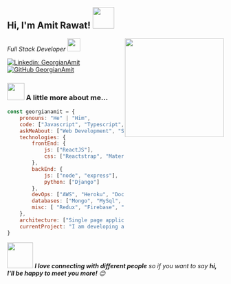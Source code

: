 <h2> Hi, I'm Amit Rawat! <img src="https://media.giphy.com/media/mGcNjsfWAjY5AEZNw6/giphy.gif" width="50"></h2>
<img align='right' src="https://media.giphy.com/media/M9gbBd9nbDrOTu1Mqx/giphy.gif" width="230">
<p><em>Full Stack Developer <img src="https://media.giphy.com/media/WUlplcMpOCEmTGBtBW/giphy.gif" width="30"> 
</em></p>

[![Linkedin: GeorgianAmit](https://img.shields.io/badge/-georgianamit-blue?style=flat-square&logo=Linkedin&logoColor=white&link=https://www.linkedin.com/in/georgianamit/)](https://www.linkedin.com/in/georgianamit/)
[![GitHub GeorgianAmit](https://img.shields.io/github/followers/georgianamit?label=follow&style=social)](https://github.com/GeorgianAmit)


### <img src="https://media.giphy.com/media/iHyh3Cl1XWc6vQEjPB/giphy.gif" width="40"> A little more about me...  


```javascript
const georgianamit = {
    pronouns: "He" | "Him",
    code: ["Javascript", "Typescript", "Python", "Java"],
    askMeAbout: ["Web Development", "Software Development", "Designing"],
    technologies: {
        frontEnd: {
            js: ["ReactJS"],
            css: ["Reactstrap", "Material UI", "Ant Design"]
        },
        backEnd: {
            js: ["node", "express"],
            python: ["Django"]
        },
        devOps: ["AWS", "Heroku", "Docker🐳", "Git", "Travis CI"],
        databases: ["Mongo", "MySql", "sqlite"],
        misc: [ "Redux", "Firebase", "Postman", "VSCode"]
    },
    architecture: ["Single page applications", "Serverless Architecture",  "microservices", "event-driven", "design system pattern"],
    currentProject: "I am developing an URL shortner website.",
}
```

<img src="https://media.giphy.com/media/LnQjpWaON8nhr21vNW/giphy.gif" width="60"> <em><b>I love connecting with different people</b> so if you want to say <b>hi, I'll be happy to meet you more!</b> 😊</em>
